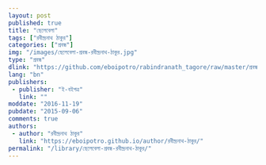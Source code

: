 ```yaml
---
layout: post
published: true
title: "ছেলেবেলা"
tags: ["রবীন্দ্রনাথ ঠাকুর"]
categories: ["প্রবন্ধ"]
img: "/images/ছেলেবেলা-প্রবন্ধ-রবীন্দ্রনাথ-ঠাকুর.jpg"
type: "প্রবন্ধ"
dlink: "https://github.com/eboipotro/rabindranath_tagore/raw/master/প্রবন্ধ/ছেলেবেলা.epub"
lang: "bn"
publishers: 
 - publisher: "ই-বইপত্র"
   link: ""
moddate: "2016-11-19"
pubdate: "2015-09-06"
comments: true
authors: 
 - author: "রবীন্দ্রনাথ ঠাকুর"
   link: "https://eboipotro.github.io/author/রবীন্দ্রনাথ-ঠাকুর/"
permalink: "/library/ছেলেবেলা-প্রবন্ধ-রবীন্দ্রনাথ-ঠাকুর/"
---
```

